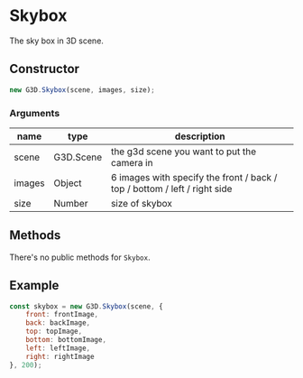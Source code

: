 # Skybox

The sky box in 3D scene.

## Constructor

```javascript
new G3D.Skybox(scene, images, size);
```

### Arguments

| name   | type      | description                                                               |
| ------ | --------- | ------------------------------------------------------------------------- |
| scene  | G3D.Scene | the g3d scene you want to put the camera in                               |
| images | Object    | 6 images with specify the front / back / top / bottom / left / right side |
| size   | Number    | size of skybox                                                            |

## Methods

There's no public methods for `Skybox`.

## Example

```javascript
const skybox = new G3D.Skybox(scene, {
    front: frontImage,
    back: backImage,
    top: topImage,
    bottom: bottomImage,
    left: leftImage,
    right: rightImage
}, 200);
```